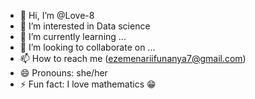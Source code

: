 - 👋 Hi, I’m @Love-8
- 👀 I’m interested in Data science
- 🌱 I’m currently learning ...
- 💞️ I’m looking to collaborate on ...
- 📫 How to reach me (ezemenariifunanya7@gmail.com)
- 😄 Pronouns: she/her
- ⚡ Fun fact: I love mathematics 😁

<!---
Love-8/Love-8 is a ✨ special ✨ repository because its `README.md` (this file) appears on your GitHub profile.
You can click the Preview link to take a look at your changes.
--->
